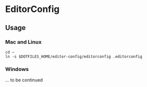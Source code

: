 EditorConfig
============

Usage
-----

### Mac and Linux ###

```shell
cd ~
ln -s $DOTFILES_HOME/editor-config/editorconfig .editorconfig
```

### Windows ###

... to be continued

